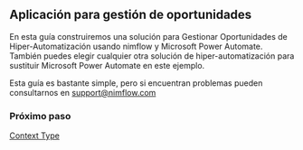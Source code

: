 ## Aplicación para gestión de oportunidades
En esta guía construiremos una solución para Gestionar Oportunidades de Hiper-Automatización usando nimflow y Microsoft Power Automate. También puedes elegir cualquier otra solución de hiper-automatización para sustituir Microsoft Power Automate en este ejemplo.

Esta guía es bastante simple, pero si encuentran problemas pueden consultarnos en support@nimflow.com

### Próximo paso
[Context Type](thttps://github.com/nimflow/nimflow-docs/blob/dc4ec80aca338424bb8b2c0e7ee7a85d115cae75/get-started/nimflow-contextType.md)

